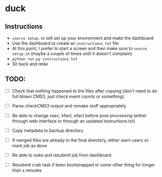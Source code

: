 # duck
## Instructions
* `source setup.sh` will set up your environment and make the dashboard
* Use the dashboard to create an `instructions.txt` file
* At this point, I prefer to start a screen and then make sure to `source setup.sh` (maybe a couple of times until it doesn't complain).
* `python run.py instructions.txt`
* Sit back and relax

## TODO:
- [ ] Check that nothing happened to the files after copying (don't need to do full blown CMS3, just check event counts or something)
- [ ] Parse checkCMS3 output and remake stuff appropriately
- [ ] Be able to change xsec, kfact, efact before post-processing (either through web interface or through an updated instructions.txt)
- [ ] Copy metadata to backup directory
- [ ] If merged files are already in the final directory, either warn users or mark job as done
- [ ] Be able to nuke and resubmit job from dashboard
- [ ] Resubmit crab task if been bootstrapped or some other thing for longer than x minutes

